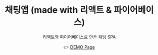 <div align=center>

# 채팅앱 (made with 리액트 & 파이어베이스)
리액트와 파이어베이스로 만든 채팅 SPA

 👉 [DEMO Page](https://chat-app-with-react-1101.web.app/)
</div>


